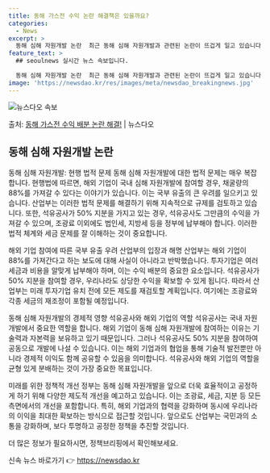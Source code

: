 ```yaml
---
title: 동해 가스전 수익 논란 해결책은 있을까요?
categories:
  - News
excerpt: >
  동해 심해 자원개발 논란  최근 동해 심해 자원개발과 관련된 논란이 뜨겁게 일고 있습니다. 많은 사람들이 해…
feature_text: >
  ## seoulnews 실시간 뉴스 속보입니다.

  동해 심해 자원개발 논란  최근 동해 심해 자원개발과 관련된 논란이 뜨겁게 일고 있습니다. 많은 사람들이 해…
image: 'https://newsdao.kr/res/images/meta/newsdao_breakingnews.jpg'
---
```


![뉴스다오 속보](https://newsdao.kr/res/images/meta/newsdao_breakingnews.jpg)

<p>출처: <a href="https://newsdao.kr/4378" rel="dofollow">동해 가스전 수익 배분 논란 해결!</a> | 뉴스다오</p>

<h2 data-ke-size="size26">동해 심해 자원개발 논란</h2>
동해 심해 자원개발: 현행 법적 문제
동해 심해 자원개발에 대한 법적 문제는 매우 복잡합니다. 현행법에 따르면, 해외 기업이 국내 심해 자원개발에 참여할 경우, 채굴량의 88%를 가져갈 수 있다는 이야기가 있습니다. 이는 국부 유출의 큰 우려를 일으키고 있습니다. 산업부는 이러한 법적 문제를 해결하기 위해 지속적으로 규제를 검토하고 있습니다. 또한, 석유공사가 50% 지분을 가지고 있는 경우, 석유공사도 그만큼의 수익을 가져갈 수 있으며, 조광료 이외에도 법인세, 지방세 등을 정부에 납부해야 합니다. 이러한 법적 체계와 세금 문제를 잘 이해하는 것이 중요합니다. 

해외 기업 참여에 따른 국부 유출 우려
산업부의 입장과 해명
산업부는 해외 기업이 88%를 가져간다고 하는 보도에 대해 사실이 아니라고 반박했습니다. 투자기업은 여러 세금과 비용을 알맞게 납부해야 하며, 이는 수익 배분의 중요한 요소입니다. 석유공사가 50% 지분을 참여할 경우, 우리나라도 상당한 수익을 확보할 수 있게 됩니다. 따라서 산업부는 미래 투자기업 유치 전에 모든 제도를 재검토할 계획입니다. 여기에는 조광료와 각종 세금의 재조정이 포함될 예정입니다.

동해 심해 자원개발의 경제적 영향
석유공사와 해외 기업의 역할
석유공사는 국내 자원개발에서 중요한 역할을 합니다. 해외 기업이 동해 심해 자원개발에 참여하는 이유는 기술력과 자본력을 보유하고 있기 때문입니다. 그러나 석유공사도 50% 지분을 참여하여 공동으로 개발에 나설 수 있습니다. 이는 해외 기업과의 협업을 통해 기술적 발전뿐만 아니라 경제적 이익도 함께 공유할 수 있음을 의미합니다. 석유공사와 해외 기업의 역할을 균형 있게 분배하는 것이 가장 중요한 목표입니다. 

미래를 위한 정책적 개선
정부는 동해 심해 자원개발을 앞으로 더욱 효율적이고 공정하게 하기 위해 다양한 제도적 개선을 예고하고 있습니다. 이는 조광료, 세금, 지분 등 모든 측면에서의 개선을 포함합니다. 특히, 해외 기업과의 협력을 강화하며 동시에 우리나라의 이익을 최대한 확보하는 방식으로 접근할 것입니다. 앞으로도 산업부는 국민과의 소통을 강화하며, 보다 투명하고 공정한 정책을 추진할 것입니다. 

더 많은 정보가 필요하시면, 정책브리핑에서 확인해보세요. 

신속 뉴스 바로가기 👉 <a href="https://newsdao.kr" rel="dofollow">https://newsdao.kr</a>


